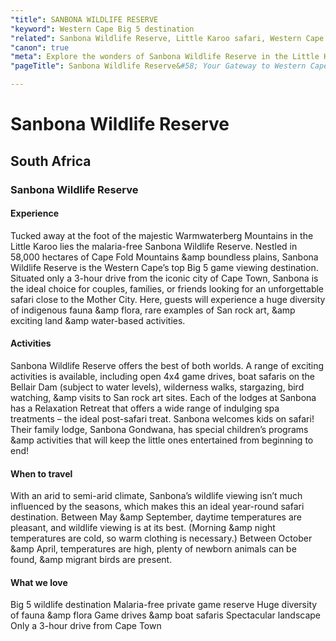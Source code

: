 ```yaml
---
"title": SANBONA WILDLIFE RESERVE
"keyword": Western Cape Big 5 destination
"related": Sanbona Wildlife Reserve, Little Karoo safari, Western Cape Big 5 destination, San rock art sites, Sanbona open 4x4 game drives, Boat safaris Bellair Dam, Sanbona Wilderness Walks, Stargazing at Sanbona, Sanbona spa treatments, Family-friendly safari South Africa
"canon": true
"meta": Explore the wonders of Sanbona Wildlife Reserve in the Little Karoo, Western Cape. Discover Big 5 game viewing, San rock art sites, open 4x4 game drives, boat safaris, and family-friendly adventures, all just a 3-hour drive from Cape Town.
"pageTitle": Sanbona Wildlife Reserve&#58; Your Gateway to Western Cape's Big 5 Safari

---
```


# Sanbona Wildlife Reserve
## South Africa
### Sanbona Wildlife Reserve

#### Experience
Tucked away at the foot of the majestic Warmwaterberg Mountains in the Little Karoo lies the malaria-free Sanbona Wildlife Reserve.
Nestled in 58,000 hectares of Cape Fold Mountains &amp boundless plains, Sanbona Wildlife Reserve is the Western Cape’s top Big 5 game viewing destination.
Situated only a 3-hour drive from the iconic city of Cape Town, Sanbona is the ideal choice for couples, families, or friends looking for an unforgettable safari close to the Mother City.
Here, guests will experience a huge diversity of indigenous fauna &amp flora, rare examples of San rock art, &amp exciting land &amp water-based activities.

#### Activities
Sanbona Wildlife Reserve offers the best of both worlds.
A range of exciting activities is available, including open 4x4 game drives, boat safaris on the Bellair Dam (subject to water levels), wilderness walks, stargazing, bird watching, &amp visits to San rock art sites.
Each of the lodges at Sanbona has a Relaxation Retreat that offers a wide range of indulging spa treatments – the ideal post-safari treat.
Sanbona welcomes kids on safari! Their family lodge, Sanbona Gondwana, has special children’s programs &amp activities that will keep the little ones entertained from beginning to end!

#### When to travel
With an arid to semi-arid climate, Sanbona’s wildlife viewing isn’t much influenced by the seasons, which makes this an ideal year-round safari destination.
Between May &amp September, daytime temperatures are pleasant, and wildlife viewing is at its best. (Morning &amp night temperatures are cold, so warm clothing is necessary.)
Between October &amp April, temperatures are high, plenty of newborn animals can be found, &amp migrant birds are present.


#### What we love
Big 5 wildlife destination
Malaria-free private game reserve
Huge diversity of fauna &amp flora
Game drives &amp boat safaris
Spectacular landscape
Only a 3-hour drive from Cape Town